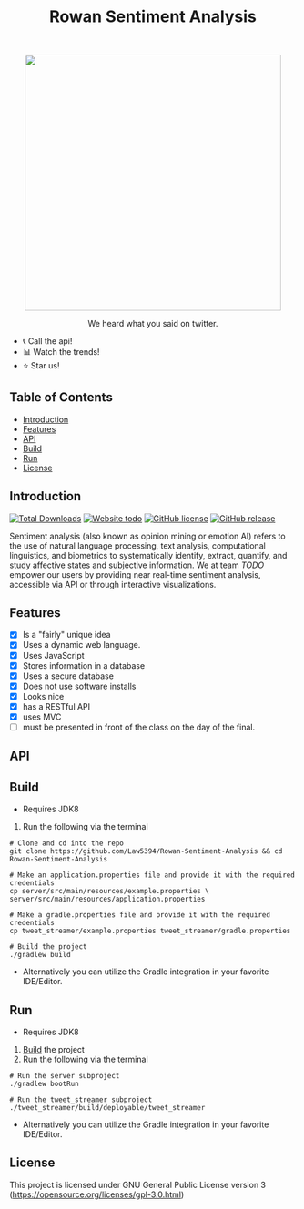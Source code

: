 <h1 align="center"> Rowan Sentiment Analysis </h1> <br>
<p align="center">
  <a href="https://github.com/Law5394/Rowan-Sentiment-Analysis">
    <img  src="https://images.pexels.com/photos/34533/owl-glitter-stuffed-animal-cute.jpg?auto=compress&cs=tinysrgb&dpr=2&h=750&w=1260" width="450">
  </a>
</p>

<p align="center">We heard what you said on twitter.</p> 

* :telephone_receiver:  Call the api!  
* :bar_chart:  Watch the trends!  
* :star:  Star us!

## Table of Contents

- [Introduction](#introduction)
- [Features](#features)
- [API](#API)
- [Build](#build)
- [Run](#run)
- [License](#license)

## Introduction
[![Total Downloads](https://travis-ci.org/Law5394/Rowan-Sentiment-Analysis.svg?branch=master)](https://travis-ci.org/Law5394/Rowan-Sentiment-Analysis) 
[![Website todo](https://img.shields.io/website-up-down-green-red/http/todo.svg)](http://todo/)
[![GitHub license](https://img.shields.io/github/license/Law5394/Rowan-Sentiment-Analysis.svg)](https://github.com/Law5394/Rowan-Sentiment-Analysis/blob/master/LICENSE)
[![GitHub release](https://img.shields.io/github/release/Law5394/Rowan-Sentiment-Analysis.svg)](https://GitHub.com/Law5394/Rowan-Sentiment-Analysis/releases/)  

Sentiment analysis (also known as opinion mining or emotion AI) refers to the use of natural language processing, text analysis, computational linguistics, and biometrics to systematically identify, extract, quantify, and study affective states and subjective information. We at team *TODO* empower our users by providing near real-time sentiment analysis, accessible via API or
through interactive visualizations.
  
## Features
- [x] Is a "fairly" unique idea
- [x] Uses a dynamic web language.
- [x] Uses JavaScript
- [x] Stores information in a database
- [x] Uses a secure database
- [x] Does not use software installs
- [x] Looks nice
- [x] has a RESTful API
- [x] uses MVC
- [ ] must be presented in front of the class on the day of the final.

## API

## Build
* Requires JDK8

1. Run the following via the terminal
```console
# Clone and cd into the repo
git clone https://github.com/Law5394/Rowan-Sentiment-Analysis && cd Rowan-Sentiment-Analysis

# Make an application.properties file and provide it with the required credentials
cp server/src/main/resources/example.properties \
server/src/main/resources/application.properties

# Make a gradle.properties file and provide it with the required credentials
cp tweet_streamer/example.properties tweet_streamer/gradle.properties

# Build the project
./gradlew build 
```
* Alternatively you can utilize the Gradle integration in your favorite IDE/Editor.

## Run
* Requires JDK8
1. [Build](#build) the project
2. Run the following via the terminal

```console
# Run the server subproject
./gradlew bootRun     

# Run the tweet_streamer subproject
./tweet_streamer/build/deployable/tweet_streamer 
```
* Alternatively you can utilize the Gradle integration in your favorite IDE/Editor.
## License
This project is licensed under GNU General Public License version 3 (https://opensource.org/licenses/gpl-3.0.html)
